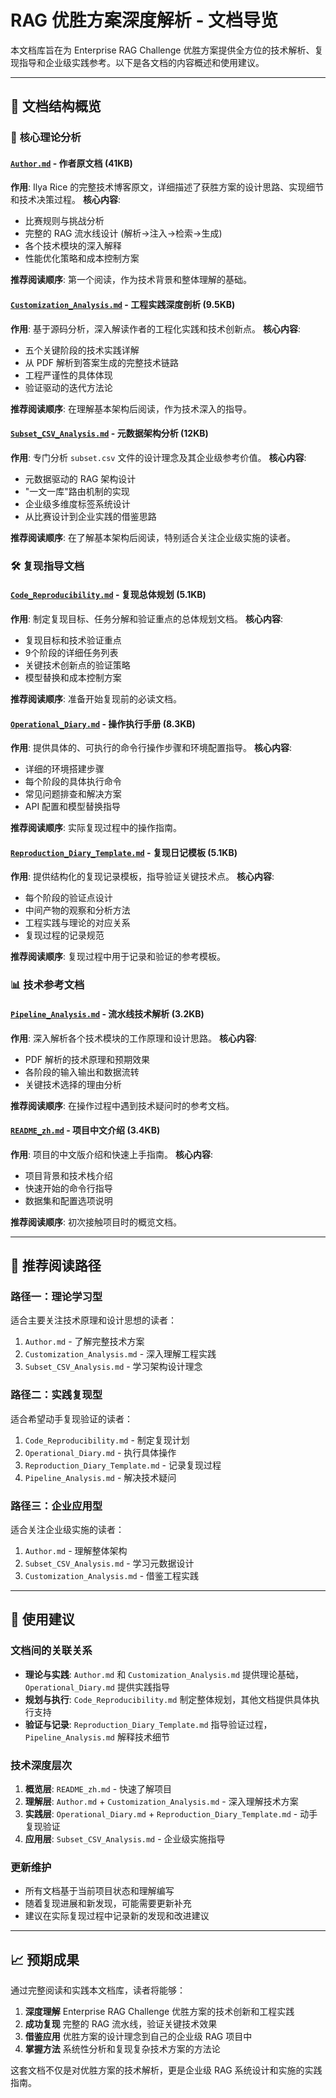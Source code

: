# RAG 优胜方案深度解析 - 文档导览

本文档库旨在为 Enterprise RAG Challenge 优胜方案提供全方位的技术解析、复现指导和企业级实践参考。以下是各文档的内容概述和使用建议。

---

## 📁 文档结构概览

### 🎯 **核心理论分析**

#### [`Author.md`](./Author.md) - 作者原文档 (41KB)
**作用**: Ilya Rice 的完整技术博客原文，详细描述了获胜方案的设计思路、实现细节和技术决策过程。
**核心内容**:
- 比赛规则与挑战分析
- 完整的 RAG 流水线设计 (解析→注入→检索→生成)
- 各个技术模块的深入解释
- 性能优化策略和成本控制方案

**推荐阅读顺序**: 第一个阅读，作为技术背景和整体理解的基础。

#### [`Customization_Analysis.md`](./Customization_Analysis.md) - 工程实践深度剖析 (9.5KB)
**作用**: 基于源码分析，深入解读作者的工程化实践和技术创新点。
**核心内容**:
- 五个关键阶段的技术实践详解
- 从 PDF 解析到答案生成的完整技术链路
- 工程严谨性的具体体现
- 验证驱动的迭代方法论

**推荐阅读顺序**: 在理解基本架构后阅读，作为技术深入的指导。

#### [`Subset_CSV_Analysis.md`](./Subset_CSV_Analysis.md) - 元数据架构分析 (12KB)
**作用**: 专门分析 `subset.csv` 文件的设计理念及其企业级参考价值。
**核心内容**:
- 元数据驱动的 RAG 架构设计
- "一文一库"路由机制的实现
- 企业级多维度标签系统设计
- 从比赛设计到企业实践的借鉴思路

**推荐阅读顺序**: 在了解基本架构后阅读，特别适合关注企业级实施的读者。

### 🛠️ **复现指导文档**

#### [`Code_Reproducibility.md`](./Code_Reproducibility.md) - 复现总体规划 (5.1KB)
**作用**: 制定复现目标、任务分解和验证重点的总体规划文档。
**核心内容**:
- 复现目标和技术验证重点
- 9个阶段的详细任务列表
- 关键技术创新点的验证策略
- 模型替换和成本控制方案

**推荐阅读顺序**: 准备开始复现前的必读文档。

#### [`Operational_Diary.md`](./Operational_Diary.md) - 操作执行手册 (8.3KB)
**作用**: 提供具体的、可执行的命令行操作步骤和环境配置指导。
**核心内容**:
- 详细的环境搭建步骤
- 每个阶段的具体执行命令
- 常见问题排查和解决方案
- API 配置和模型替换指导

**推荐阅读顺序**: 实际复现过程中的操作指南。

#### [`Reproduction_Diary_Template.md`](./Reproduction_Diary_Template.md) - 复现日记模板 (5.1KB)
**作用**: 提供结构化的复现记录模板，指导验证关键技术点。
**核心内容**:
- 每个阶段的验证点设计
- 中间产物的观察和分析方法
- 工程实践与理论的对应关系
- 复现过程的记录规范

**推荐阅读顺序**: 复现过程中用于记录和验证的参考模板。

### 📊 **技术参考文档**

#### [`Pipeline_Analysis.md`](./Pipeline_Analysis.md) - 流水线技术解析 (3.2KB)
**作用**: 深入解析各个技术模块的工作原理和设计思路。
**核心内容**:
- PDF 解析的技术原理和预期效果
- 各阶段的输入输出和数据流转
- 关键技术选择的理由分析

**推荐阅读顺序**: 在操作过程中遇到技术疑问时的参考文档。

#### [`README_zh.md`](./README_zh.md) - 项目中文介绍 (3.4KB)
**作用**: 项目的中文版介绍和快速上手指南。
**核心内容**:
- 项目背景和技术栈介绍
- 快速开始的命令行指导
- 数据集和配置选项说明

**推荐阅读顺序**: 初次接触项目时的概览文档。

---

## 🎯 推荐阅读路径

### 路径一：理论学习型
适合主要关注技术原理和设计思想的读者：
1. `Author.md` - 了解完整技术方案
2. `Customization_Analysis.md` - 深入理解工程实践
3. `Subset_CSV_Analysis.md` - 学习架构设计理念

### 路径二：实践复现型
适合希望动手复现验证的读者：
1. `Code_Reproducibility.md` - 制定复现计划
2. `Operational_Diary.md` - 执行具体操作
3. `Reproduction_Diary_Template.md` - 记录复现过程
4. `Pipeline_Analysis.md` - 解决技术疑问

### 路径三：企业应用型
适合关注企业级实施的读者：
1. `Author.md` - 理解整体架构
2. `Subset_CSV_Analysis.md` - 学习元数据设计
3. `Customization_Analysis.md` - 借鉴工程实践

---

## 🔧 使用建议

### 文档间的关联关系
- **理论与实践**: `Author.md` 和 `Customization_Analysis.md` 提供理论基础，`Operational_Diary.md` 提供实践指导
- **规划与执行**: `Code_Reproducibility.md` 制定整体规划，其他文档提供具体执行支持
- **验证与记录**: `Reproduction_Diary_Template.md` 指导验证过程，`Pipeline_Analysis.md` 解释技术细节

### 技术深度层次
1. **概览层**: `README_zh.md` - 快速了解项目
2. **理解层**: `Author.md` + `Customization_Analysis.md` - 深入理解技术方案
3. **实践层**: `Operational_Diary.md` + `Reproduction_Diary_Template.md` - 动手复现验证
4. **应用层**: `Subset_CSV_Analysis.md` - 企业级实施指导

### 更新维护
- 所有文档基于当前项目状态和理解编写
- 随着复现进展和新发现，可能需要更新补充
- 建议在实际复现过程中记录新的发现和改进建议

---

## 📈 预期成果

通过完整阅读和实践本文档库，读者将能够：

1. **深度理解** Enterprise RAG Challenge 优胜方案的技术创新和工程实践
2. **成功复现** 完整的 RAG 流水线，验证关键技术效果
3. **借鉴应用** 优胜方案的设计理念到自己的企业级 RAG 项目中
4. **掌握方法** 系统性分析和复现复杂技术方案的方法论

这套文档不仅是对优胜方案的技术解析，更是企业级 RAG 系统设计和实施的实践指南。 
